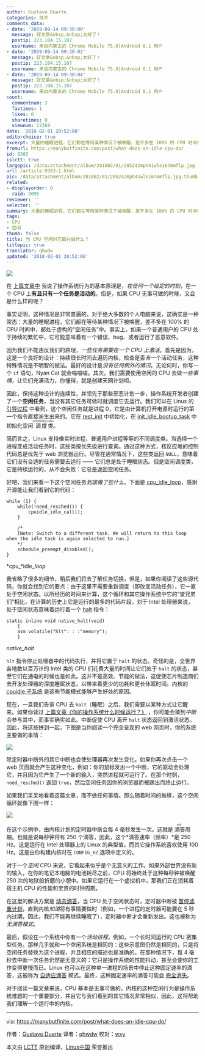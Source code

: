 ```yaml
---
author: Gustavo Duarte
categories: 技术
comments_data:
- date: '2019-09-14 09:30:00'
  message: 好文章&nbsp;&nbsp;太好了！
  postip: 223.104.15.107
  username: 来自内蒙古的 Chrome Mobile 75.0|Android 8.1 用户
- date: '2019-09-14 09:30:02'
  message: 好文章&nbsp;&nbsp;太好了！
  postip: 223.104.15.107
  username: 来自内蒙古的 Chrome Mobile 75.0|Android 8.1 用户
- date: '2019-09-14 09:30:04'
  message: 好文章&nbsp;&nbsp;太好了！
  postip: 223.104.15.107
  username: 来自内蒙古的 Chrome Mobile 75.0|Android 8.1 用户
count:
  commentnum: 3
  favtimes: 1
  likes: 0
  sharetimes: 0
  viewnum: 12369
date: '2018-02-01 20:52:00'
editorchoice: true
excerpt: 大量的睡眠进程，它们都在等待某种情况下被唤醒，差不多在 100% 的 CPU 时间中，都处于虚构的“空闲任务”中。
fromurl: https://manybutfinite.com/post/what-does-an-idle-cpu-do/
id: 9303
islctt: true
largepic: /data/attachment/album/201802/01/205242mph41wle167mmflp.jpg
url: /article-9303-1.html
pic: /data/attachment/album/201802/01/205242mph41wle167mmflp.jpg.thumb.jpg
related:
- displayorder: 0
  raid: 9095
reviewer: ''
selector: ''
summary: 大量的睡眠进程，它们都在等待某种情况下被唤醒，差不多在 100% 的 CPU 时间中，都处于虚构的“空闲任务”中。
tags:
- CPU
- 空闲
thumb: false
title: 当 CPU 空闲时它都在做什么？
titlepic: true
translator: qhwdw
updated: '2018-02-01 20:52:00'
---
```


![](/data/attachment/album/201802/01/205242mph41wle167mmflp.jpg)


在 [上篇文章中](/article-9095-1.html) 我说了操作系统行为的基本原理是，*在任何一个给定的时刻*，在一个 CPU 上**有且只有一个任务是活动的**。但是，如果 CPU 无事可做的时候，又会是什么样的呢？


事实证明，这种情况是非常普遍的，对于绝大多数的个人电脑来说，这确实是一种常态：大量的睡眠进程，它们都在等待某种情况下被唤醒，差不多在 100% 的 CPU 时间中，都处于虚构的“空闲任务”中。事实上，如果一个普通用户的 CPU 处于持续的繁忙中，它可能意味着有一个错误、bug、或者运行了恶意软件。


因为我们不能违反我们的原理，*一些任务需要在一个 CPU 上激活*。首先是因为，这是一个良好的设计：持续很长时间去遍历内核，检查是否*有*一个活动任务，这种特殊情况是不明智的做法。最好的设计是*没有任何例外的情况*。无论何时，你写一个 `if` 语句，Nyan Cat 就会喵喵喵。其次，我们需要使用空闲的 CPU 去做*一些事情*，让它们充满活力，你懂得，就是创建天网计划呗。


因此，保持这种设计的连续性，并领先于那些邪恶计划一步，操作系统开发者创建了一个**空闲任务**，当没有其它任务可做时就调度它去运行。我们可以在 Linux 的 [引导过程](https://manybutfinite.com/post/kernel-boot-process) 中看到，这个空闲任务就是进程 0，它是由计算机打开电源时运行的第一个指令直接派生出来的。它在 [rest\_init](https://github.com/torvalds/linux/blob/v3.17/init/main.c#L393) 中初始化，在 [init\_idle\_bootup\_task](https://github.com/torvalds/linux/blob/v3.17/kernel/sched/core.c#L4538) 中初始化空闲<ruby> 调度类 <rt>  scheduling class </rt></ruby>。


简而言之，Linux 支持像实时进程、普通用户进程等等的不同调度类。当选择一个进程变成活动任务时，这些类按优先级进行查询。通过这种方式，核反应堆的控制代码总是优先于 web 浏览器运行。尽管在通常情况下，这些类返回 `NULL`，意味着它们没有合适的任务需要去运行 —— 它们总是处于睡眠状态。但是空闲调度类，它是持续运行的，从不会失败：它总是返回空闲任务。


好吧，我们来看一下这个空闲任务*到底做了些什么*。下面是 [cpu\_idle\_loop](https://github.com/torvalds/linux/blob/v3.17/kernel/sched/idle.c#L183)，感谢开源能让我们看到它的代码：



```
while (1) {
    while(!need_resched()) {
        cpuidle_idle_call();
    }

    /*
    [Note: Switch to a different task. We will return to this loop when the idle task is again selected to run.]
    */
    schedule_preempt_disabled();
}

```

*cpu\_*idle\_*loop*


我省略了很多的细节，稍后我们将去了解任务切换，但是，如果你阅读了这些源代码，你就会找到它的要点：由于这里不需要重新调度（即改变活动任务），它一直处于空闲状态。以所经历的时间来计算，这个循环和其它操作系统中它的“堂兄弟们”相比，在计算的历史上它是运行的最多的代码片段。对于 Intel 处理器来说，处于空闲状态意味着运行着一个 [halt](https://github.com/torvalds/linux/blob/v3.17/arch/x86/include/asm/irqflags.h#L52) 指令：



```
static inline void native_halt(void)
    {
    asm volatile("hlt": : :"memory");
    }

```

*native\_halt*


`hlt` 指令停止处理器中的代码执行，并将它置于 `halt` 的状态。奇怪的是，全世界各地数以百万计的 Intel 类的 CPU 们花费大量的时间让它们处于 `halt` 的状态，甚至它们在通电的时候也是如此。这并不是高效、节能的做法，这促使芯片制造商们去开发处理器的深度睡眠状态，以带来着更少的功耗和更长休眠时间。内核的 [cpuidle 子系统](http://lwn.net/Articles/384146/) 是这些节能模式能够产生好处的原因。


现在，一旦我们告诉 CPU 去 `halt`（睡眠）之后，我们需要以某种方式让它醒来。如果你读过 [上篇文章《你的操作系统什么时候运行？》](/article-9095-1.html) ，你可能会猜到*中断*会参与其中，而事实确实如此。中断促使 CPU 离开 `halt` 状态返回到激活状态。因此，将这些拼到一起，下图是当你阅读一个完全呈现的 web 网页时，你的系统主要做的事情：


![](/data/attachment/album/201802/01/205258o8ie97zvp9ttq1od.png)


除定时器中断外的其它中断也会使处理器再次发生变化。如果你再次点击一个 web 页面就会产生这种变化，例如：你的鼠标发出一个中断，它的驱动会处理它，并且因为它产生了一个新的输入，突然进程就可运行了。在那个时刻， `need_resched()` 返回 `true`，然后空闲任务因你的浏览器而被踢出而终止运行。


如果我们呆呆地看着这篇文章，而不做任何事情。那么随着时间的推移，这个空闲循环就像下图一样：


![](/data/attachment/album/201802/01/205259oq5c3kfhhfoo08kf.png)


在这个示例中，由内核计划的定时器中断会每 4 毫秒发生一次。这就是<ruby> 滴答 <rt>  tick </rt></ruby>周期。也就是说每秒钟将有 250 个滴答，因此，这个*滴答速率（频率）*是 250 Hz。这是运行在 Intel 处理器上的 Linux 的典型值，而其它操作系统喜欢使用 100 Hz。这是由你构建内核时在 `CONFIG_HZ` 选项中定义的。


对于一个*空闲 CPU* 来说，它看起来似乎是个无意义的工作。如果外部世界没有新的输入，在你的笔记本电脑的电池耗尽之前，CPU 将始终处于这种每秒钟被唤醒 250 次的地狱般折磨的小憩中。如果它运行在一个虚拟机中，那我们正在消耗着宿主机 CPU 的性能和宝贵的时钟周期。


在这里的解决方案是 [动态滴答](https://github.com/torvalds/linux/blob/v3.17/Documentation/timers/NO_HZ.txt#L17)，当 CPU 处于空闲状态时，定时器中断被 [暂停或重计划](https://github.com/torvalds/linux/blob/v3.17/Documentation/timers/highres.txt#L215)，直到内核*知道*将有事情要做时（例如，一个进程的定时器可能要在 5 秒内过期，因此，我们不能再继续睡眠了），定时器中断才会重新发出。这也被称为*无滴答模式*。


最后，假设在一个系统中你有一个*活动进程*，例如，一个长时间运行的 CPU 密集型任务。那样几乎就和一个空闲系统是相同的：这些示意图仍然是相同的，只是将空闲任务替换为这个进程，并且相应的描述也是准确的。在那种情况下，每 4 毫秒去中断一次任务仍然是无意义的：它只是操作系统的性能抖动，甚至会使你的工作变得更慢而已。Linux 也可以在这种单一进程的场景中停止这种固定速率的滴答，这被称为 [自适应滴答](https://github.com/torvalds/linux/blob/v3.17/Documentation/timers/NO_HZ.txt#L100) 模式。最终，这种固定速率的滴答可能会 [完全消失](http://lwn.net/Articles/549580/)。


对于阅读一篇文章来说，CPU 基本是无事可做的。内核的这种空闲行为是操作系统难题的一个重要部分，并且它与我们看到的其它情况非常相似，因此，这将帮助我们理解一个运行中的内核。




---


via: <https://manybutfinite.com/post/what-does-an-idle-cpu-do/>


作者：[Gustavo Duarte](http://duartes.org/gustavo/blog/about/) 译者：[qhwdw](https://github.com/qhwdw) 校对：[wxy](https://github.com/wxy)


本文由 [LCTT](https://github.com/LCTT/TranslateProject) 原创编译，[Linux中国](https://linux.cn/) 荣誉推出